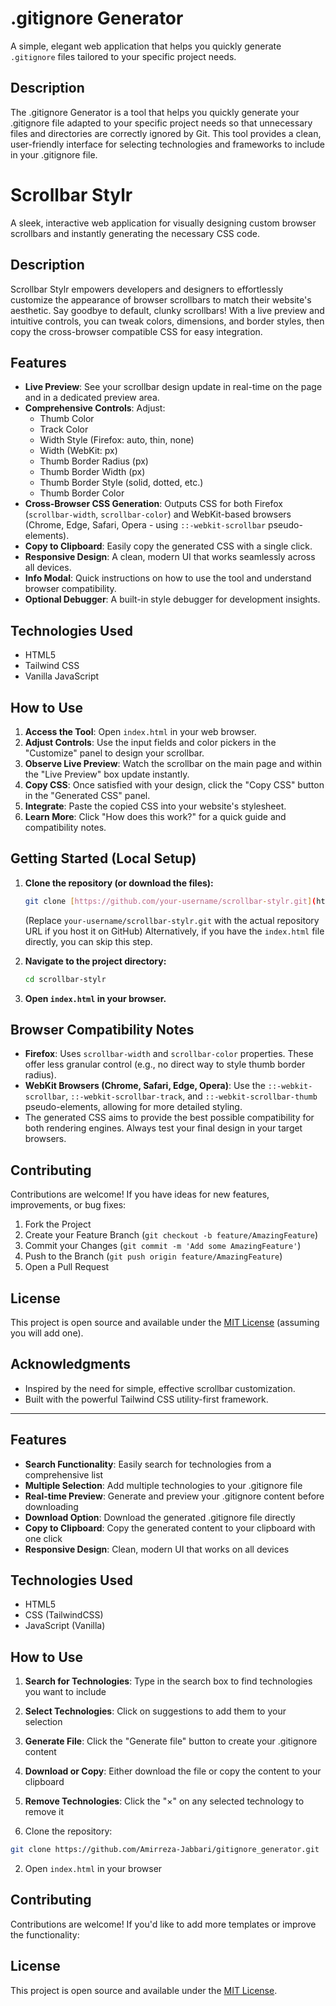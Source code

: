 


          
# .gitignore Generator

A simple, elegant web application that helps you quickly generate `.gitignore` files tailored to your specific project needs.

## Description

The .gitignore Generator is a tool that helps you quickly generate your .gitignore file adapted to your specific project needs so that unnecessary files and directories are correctly ignored by Git. This tool provides a clean, user-friendly interface for selecting technologies and frameworks to include in your .gitignore file.
# Scrollbar Stylr

A sleek, interactive web application for visually designing custom browser scrollbars and instantly generating the necessary CSS code.

## Description

Scrollbar Stylr empowers developers and designers to effortlessly customize the appearance of browser scrollbars to match their website's aesthetic. Say goodbye to default, clunky scrollbars! With a live preview and intuitive controls, you can tweak colors, dimensions, and border styles, then copy the cross-browser compatible CSS for easy integration.

## Features

-   **Live Preview**: See your scrollbar design update in real-time on the page and in a dedicated preview area.
-   **Comprehensive Controls**: Adjust:
    -   Thumb Color
    -   Track Color
    -   Width Style (Firefox: auto, thin, none)
    -   Width (WebKit: px)
    -   Thumb Border Radius (px)
    -   Thumb Border Width (px)
    -   Thumb Border Style (solid, dotted, etc.)
    -   Thumb Border Color
-   **Cross-Browser CSS Generation**: Outputs CSS for both Firefox (`scrollbar-width`, `scrollbar-color`) and WebKit-based browsers (Chrome, Edge, Safari, Opera - using `::-webkit-scrollbar` pseudo-elements).
-   **Copy to Clipboard**: Easily copy the generated CSS with a single click.
-   **Responsive Design**: A clean, modern UI that works seamlessly across all devices.
-   **Info Modal**: Quick instructions on how to use the tool and understand browser compatibility.
-   **Optional Debugger**: A built-in style debugger for development insights.

## Technologies Used

-   HTML5
-   Tailwind CSS
-   Vanilla JavaScript

## How to Use

1.  **Access the Tool**: Open `index.html` in your web browser.
2.  **Adjust Controls**: Use the input fields and color pickers in the "Customize" panel to design your scrollbar.
3.  **Observe Live Preview**: Watch the scrollbar on the main page and within the "Live Preview" box update instantly.
4.  **Copy CSS**: Once satisfied with your design, click the "Copy CSS" button in the "Generated CSS" panel.
5.  **Integrate**: Paste the copied CSS into your website's stylesheet.
6.  **Learn More**: Click "How does this work?" for a quick guide and compatibility notes.

## Getting Started (Local Setup)

1.  **Clone the repository (or download the files):**
    ```bash
    git clone [https://github.com/your-username/scrollbar-stylr.git](https://github.com/your-username/scrollbar-stylr.git)
    ```
    (Replace `your-username/scrollbar-stylr.git` with the actual repository URL if you host it on GitHub)
    Alternatively, if you have the `index.html` file directly, you can skip this step.

2.  **Navigate to the project directory:**
    ```bash
    cd scrollbar-stylr
    ```

3.  **Open `index.html` in your browser.**

## Browser Compatibility Notes

-   **Firefox**: Uses `scrollbar-width` and `scrollbar-color` properties. These offer less granular control (e.g., no direct way to style thumb border radius).
-   **WebKit Browsers (Chrome, Safari, Edge, Opera)**: Use the `::-webkit-scrollbar`, `::-webkit-scrollbar-track`, and `::-webkit-scrollbar-thumb` pseudo-elements, allowing for more detailed styling.
-   The generated CSS aims to provide the best possible compatibility for both rendering engines. Always test your final design in your target browsers.

## Contributing

Contributions are welcome! If you have ideas for new features, improvements, or bug fixes:

1.  Fork the Project
2.  Create your Feature Branch (`git checkout -b feature/AmazingFeature`)
3.  Commit your Changes (`git commit -m 'Add some AmazingFeature'`)
4.  Push to the Branch (`git push origin feature/AmazingFeature`)
5.  Open a Pull Request

## License

This project is open source and available under the [MIT License](LICENSE) (assuming you will add one).

## Acknowledgments

-   Inspired by the need for simple, effective scrollbar customization.
-   Built with the powerful Tailwind CSS utility-first framework.

---
## Features

- **Search Functionality**: Easily search for technologies from a comprehensive list
- **Multiple Selection**: Add multiple technologies to your .gitignore file
- **Real-time Preview**: Generate and preview your .gitignore content before downloading
- **Download Option**: Download the generated .gitignore file directly
- **Copy to Clipboard**: Copy the generated content to your clipboard with one click
- **Responsive Design**: Clean, modern UI that works on all devices

## Technologies Used

- HTML5
- CSS (TailwindCSS)
- JavaScript (Vanilla)

## How to Use

1. **Search for Technologies**: Type in the search box to find technologies you want to include
2. **Select Technologies**: Click on suggestions to add them to your selection
3. **Generate File**: Click the "Generate file" button to create your .gitignore content
4. **Download or Copy**: Either download the file or copy the content to your clipboard
5. **Remove Technologies**: Click the "×" on any selected technology to remove it


1. Clone the repository:
```bash
git clone https://github.com/Amirreza-Jabbari/gitignore_generator.git
```

2. Open `index.html` in your browser


## Contributing

Contributions are welcome! If you'd like to add more templates or improve the functionality:

## License

This project is open source and available under the [MIT License](LICENSE).
        